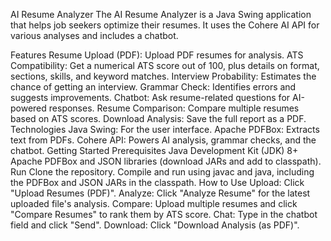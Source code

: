 AI Resume Analyzer
The AI Resume Analyzer is a Java Swing application that helps job seekers optimize their resumes. It uses the Cohere AI API for various analyses and includes a chatbot.

Features
Resume Upload (PDF): Upload PDF resumes for analysis.
ATS Compatibility: Get a numerical ATS score out of 100, plus details on format, sections, skills, and keyword matches.
Interview Probability: Estimates the chance of getting an interview.
Grammar Check: Identifies errors and suggests improvements.
Chatbot: Ask resume-related questions for AI-powered responses.
Resume Comparison: Compare multiple resumes based on ATS scores.
Download Analysis: Save the full report as a PDF.
Technologies
Java Swing: For the user interface.
Apache PDFBox: Extracts text from PDFs.
Cohere API: Powers AI analysis, grammar checks, and the chatbot.
Getting Started
Prerequisites
Java Development Kit (JDK) 8+
Apache PDFBox and JSON libraries (download JARs and add to classpath).
Run
Clone the repository.
Compile and run using javac and java, including the PDFBox and JSON JARs in the classpath.
How to Use
Upload: Click "Upload Resumes (PDF)".
Analyze: Click "Analyze Resume" for the latest uploaded file's analysis.
Compare: Upload multiple resumes and click "Compare Resumes" to rank them by ATS score.
Chat: Type in the chatbot field and click "Send".
Download: Click "Download Analysis (as PDF)".

